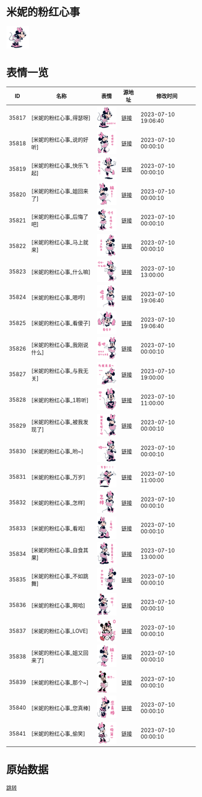 # 米妮的粉红心事

<img src="./cover.png" height="60" alt="cover" />

# 表情一览

|ID|名称|表情|源地址|修改时间|
|----|----|----|----|----|
|35817|[米妮的粉红心事_得瑟呀]|<img src="./pic/035817_%5B米妮的粉红心事_得瑟呀%5D.png" height="60" alt="得瑟呀"/>|[链接](https://i0.hdslb.com/bfs/garb/8bd8bfd27c45fb50bc5c14d76a00130250992293.png)|2023-07-10 19:06:40|
|35818|[米妮的粉红心事_说的好听]|<img src="./pic/035818_%5B米妮的粉红心事_说的好听%5D.png" height="60" alt="说的好听"/>|[链接](https://i0.hdslb.com/bfs/garb/16dd526f12911896863e46234919f693bc199dae.png)|2023-07-10 00:00:10|
|35819|[米妮的粉红心事_快乐飞起]|<img src="./pic/035819_%5B米妮的粉红心事_快乐飞起%5D.png" height="60" alt="快乐飞起"/>|[链接](https://i0.hdslb.com/bfs/garb/031f737cca748db2507e3528d757c18a51cfe43f.png)|2023-07-10 00:00:10|
|35820|[米妮的粉红心事_姐回来了]|<img src="./pic/035820_%5B米妮的粉红心事_姐回来了%5D.png" height="60" alt="姐回来了"/>|[链接](https://i0.hdslb.com/bfs/garb/4c5296173abb5ba4f377eff765e418cff23b54b5.png)|2023-07-10 00:00:10|
|35821|[米妮的粉红心事_后悔了吧]|<img src="./pic/035821_%5B米妮的粉红心事_后悔了吧%5D.png" height="60" alt="后悔了吧"/>|[链接](https://i0.hdslb.com/bfs/garb/5d73052c6ccea002e3648431a211edae50c2b707.png)|2023-07-10 00:00:10|
|35822|[米妮的粉红心事_马上就来]|<img src="./pic/035822_%5B米妮的粉红心事_马上就来%5D.png" height="60" alt="马上就来"/>|[链接](https://i0.hdslb.com/bfs/garb/9b029dc43f199776bdff23e1653538d9a81e7187.png)|2023-07-10 00:00:10|
|35823|[米妮的粉红心事_什么嘛]|<img src="./pic/035823_%5B米妮的粉红心事_什么嘛%5D.png" height="60" alt="什么嘛"/>|[链接](https://i0.hdslb.com/bfs/garb/ae975596f78443d8c3b566ffd542322d584f3e5d.png)|2023-07-10 13:00:00|
|35824|[米妮的粉红心事_嗯哼]|<img src="./pic/035824_%5B米妮的粉红心事_嗯哼%5D.png" height="60" alt="嗯哼"/>|[链接](https://i0.hdslb.com/bfs/garb/14187fd0c3f5f7e511293c393ba1a9d2a9900d4b.png)|2023-07-10 19:06:40|
|35825|[米妮的粉红心事_看傻子]|<img src="./pic/035825_%5B米妮的粉红心事_看傻子%5D.png" height="60" alt="看傻子"/>|[链接](https://i0.hdslb.com/bfs/garb/f46c3e701039407ba28610f1da35ee8fa9890838.png)|2023-07-10 19:06:40|
|35826|[米妮的粉红心事_我刚说什么]|<img src="./pic/035826_%5B米妮的粉红心事_我刚说什么%5D.png" height="60" alt="我刚说什么"/>|[链接](https://i0.hdslb.com/bfs/garb/ce4a414116960061ce9031b60c8b11cd6f4ec613.png)|2023-07-10 00:00:10|
|35827|[米妮的粉红心事_与我无关]|<img src="./pic/035827_%5B米妮的粉红心事_与我无关%5D.png" height="60" alt="与我无关"/>|[链接](https://i0.hdslb.com/bfs/garb/873f933ebadf32847c64bbb4eba132509a1d9f9e.png)|2023-07-10 19:00:00|
|35828|[米妮的粉红心事_1聆听]|<img src="./pic/035828_%5B米妮的粉红心事_1聆听%5D.png" height="60" alt="1聆听"/>|[链接](https://i0.hdslb.com/bfs/garb/9e22b2d7bf32eaed9e8c1d4387b95b33bf51f80b.png)|2023-07-10 11:00:00|
|35829|[米妮的粉红心事_被我发现了]|<img src="./pic/035829_%5B米妮的粉红心事_被我发现了%5D.png" height="60" alt="被我发现了"/>|[链接](https://i0.hdslb.com/bfs/garb/feec6a2a7a4d3002b39d713c0ebac13426ce736b.png)|2023-07-10 00:00:10|
|35830|[米妮的粉红心事_哟~]|<img src="./pic/035830_%5B米妮的粉红心事_哟~%5D.png" height="60" alt="哟~"/>|[链接](https://i0.hdslb.com/bfs/garb/a87674b68b99b4eb71c265b1a0905bb2ce8edfeb.png)|2023-07-10 00:00:10|
|35831|[米妮的粉红心事_万岁]|<img src="./pic/035831_%5B米妮的粉红心事_万岁%5D.png" height="60" alt="万岁"/>|[链接](https://i0.hdslb.com/bfs/garb/20e56604034a0fee625d78dd705a8c46a798c33b.png)|2023-07-10 11:00:00|
|35832|[米妮的粉红心事_怎样]|<img src="./pic/035832_%5B米妮的粉红心事_怎样%5D.png" height="60" alt="怎样"/>|[链接](https://i0.hdslb.com/bfs/garb/0f2192fe200a01a22ac75b7bfcec4389b8ceb847.png)|2023-07-10 00:00:10|
|35833|[米妮的粉红心事_看戏]|<img src="./pic/035833_%5B米妮的粉红心事_看戏%5D.png" height="60" alt="看戏"/>|[链接](https://i0.hdslb.com/bfs/garb/eafaf6ca263ff3b888a71bcafd7f1ce7bacbb862.png)|2023-07-10 00:00:10|
|35834|[米妮的粉红心事_自食其果]|<img src="./pic/035834_%5B米妮的粉红心事_自食其果%5D.png" height="60" alt="自食其果"/>|[链接](https://i0.hdslb.com/bfs/garb/3ba22e669b0020a585cfafc02adff0a9dced4c00.png)|2023-07-10 13:00:00|
|35835|[米妮的粉红心事_不如跳舞]|<img src="./pic/035835_%5B米妮的粉红心事_不如跳舞%5D.png" height="60" alt="不如跳舞"/>|[链接](https://i0.hdslb.com/bfs/garb/1c3d56360a63272c60f86453a1ccf3a8ba3dba51.png)|2023-07-10 00:00:10|
|35836|[米妮的粉红心事_啊哈]|<img src="./pic/035836_%5B米妮的粉红心事_啊哈%5D.png" height="60" alt="啊哈"/>|[链接](https://i0.hdslb.com/bfs/garb/384338c627b31c66687589bde9e638506a3081ba.png)|2023-07-10 00:00:10|
|35837|[米妮的粉红心事_LOVE]|<img src="./pic/035837_%5B米妮的粉红心事_LOVE%5D.png" height="60" alt="LOVE"/>|[链接](https://i0.hdslb.com/bfs/garb/e38828e154303f0dd9c3e68b3bf9d041556e7863.png)|2023-07-10 00:00:10|
|35838|[米妮的粉红心事_姐又回来了]|<img src="./pic/035838_%5B米妮的粉红心事_姐又回来了%5D.png" height="60" alt="姐又回来了"/>|[链接](https://i0.hdslb.com/bfs/garb/585d5d523213943b1276668d2ae1a15560a44e91.png)|2023-07-10 00:00:10|
|35839|[米妮的粉红心事_那个~]|<img src="./pic/035839_%5B米妮的粉红心事_那个~%5D.png" height="60" alt="那个~"/>|[链接](https://i0.hdslb.com/bfs/garb/aa6e88e3bbd6bd389b96c7f5a5c8ec314f126ecd.png)|2023-07-10 00:00:10|
|35840|[米妮的粉红心事_您真棒]|<img src="./pic/035840_%5B米妮的粉红心事_您真棒%5D.png" height="60" alt="您真棒"/>|[链接](https://i0.hdslb.com/bfs/garb/ae8a5a7a31d39b61c3caf5a804cddaafb2830d91.png)|2023-07-10 00:00:10|
|35841|[米妮的粉红心事_偷笑]|<img src="./pic/035841_%5B米妮的粉红心事_偷笑%5D.png" height="60" alt="偷笑"/>|[链接](https://i0.hdslb.com/bfs/garb/8fb66a8e63ebf778ffdeb75341829dabcdc208eb.png)|2023-07-10 00:00:10|

# 原始数据

[跳转](./raw.json)

